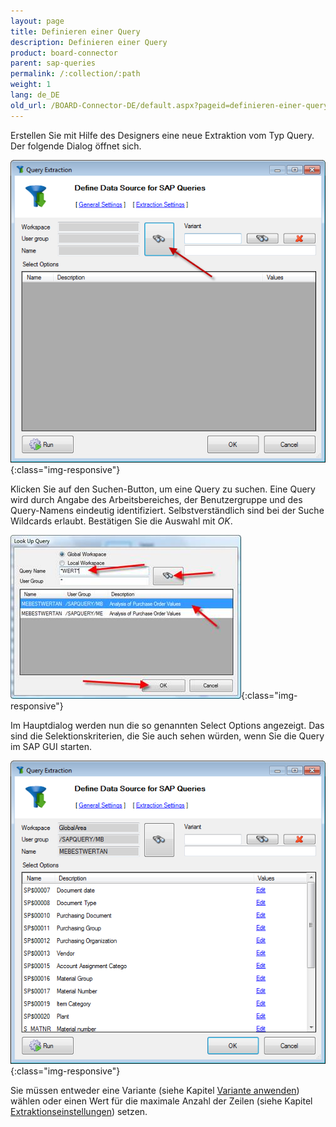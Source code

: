 ```yaml
---
layout: page
title: Definieren einer Query
description: Definieren einer Query
product: board-connector
parent: sap-queries
permalink: /:collection/:path
weight: 1
lang: de_DE
old_url: /BOARD-Connector-DE/default.aspx?pageid=definieren-einer-query
---
```


Erstellen Sie mit Hilfe des Designers eine neue Extraktion vom Typ Query. Der folgende Dialog öffnet sich. 

![SAPQuery-01](/img/content/SAPQuery-01.png){:class="img-responsive"}


Klicken Sie auf den Suchen-Button, um eine Query zu suchen. Eine Query wird durch Angabe des Arbeitsbereiches, der Benutzergruppe und des Query-Namens eindeutig identifiziert. Selbstverständlich sind bei der Suche Wildcards erlaubt. Bestätigen Sie die Auswahl mit *OK*.

![SAPQuery-02](/img/content/SAPQuery-02.png){:class="img-responsive"}


Im Hauptdialog werden nun die so genannten Select Options angezeigt. Das sind die Selektionskriterien, die Sie auch sehen würden, wenn Sie die Query im SAP GUI starten.


![SAPQuery-03](/img/content/SAPQuery-03.png){:class="img-responsive"}

Sie müssen entweder eine Variante (siehe Kapitel [Variante anwenden](./varianten-anwenden)) wählen oder einen Wert für die maximale Anzahl der Zeilen (siehe Kapitel [Extraktionseinstellungen](./query-extraktionseinstellungen)) setzen.


